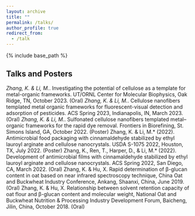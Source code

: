 ```yaml
---
layout: archive
title: ""
permalink: /talks/
author_profile: true
redirect_from:
  - /talk
---
```


{% include base_path %}

## Talks and Posters

*Zhang, K. & Li, M.*. Investigating the potential of cellulose as a template for metal-organic frameworks. UT/ORNL Center for Molecular Biophysics, Oak Ridge, TN, October 2023. (Oral)
*Zhang, K. & Li, M.*. Cellulose nanofibers templated metal organic frameworks for fluorescent-visual detection and adsorption of pesticides. ACS Spring 2023, Indianapolis, IN, March 2023. (Oral)
*Zhang, K. & Li, M.*. Sulfonated cellulose nanofibers templated metal–organic frameworks for the rapid dye removal. Frontiers in Biorefining, St. Simons Island, GA, October 2022. (Poster)
Zhang, K. & Li, M.* (2022). Antimicrobial food packaging with cinnamaldehyde stabilized by ethyl lauroyl arginate and cellulose nanocrystals. USDA S-1075 2022, Houston, TX, July 2022. (Poster)
Zhang, K., Ren, T., Harper, D., & Li, M.* (2022). Development of antimicrobial films with cinnamaldehyde stabilized by ethyl lauroyl arginate and cellulose nanocrystals. ACS Spring 2022, San Diego, CA, March 2022. (Oral)
Zhang, K. & Hu, X. Rapid determination of β-glucan content in oat based on near infrared spectroscopy technique, China Oat and Buckwheat Industry Conference, Ankang, Shaanxi, China, June 2019. (Oral)
Zhang, K. & Hu, X. Relationship between solvent retention capacity of oat flour and β-glucan content and molecular weight, National Oat and Buckwheat Nutrition & Processing Industry Development Forum, Baicheng, Jilin, China, October 2018. (Oral)
